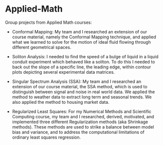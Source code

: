 # Applied-Math
Group projects from Applied Math courses:

- Conformal Mapping: My team and I researched an extension of our course material, namely the Conformal Mapping technique, and applied what we learned to solve for the motion of ideal fluid flowing through different geometrical spaces. 

- Soliton Analysis: I needed to find the speed of a bulge of liquid in a liquid conduit experiment which behaved like a soliton. To do this I needed to back out the slope of a specific line, the leading edge, within contour plots depicting several experimental data matrices. 

- Singular Spectrum Analysis (SSA): My team and I researched an extension of our course material, the SSA method, which is used to distinguish between signal and noise in real world data. We applied the method to weather data to extract long term and seasonal trends. We also applied the method to housing market data. 

- Regularized Least Squares: For my Numerical Methods and Scientific Computing course, my team and I researched, derived, motivated, and implemented three different Regularization methods (aka Shrinkage methods). These methods are used to strike a balance between model bias and variance, and to address the computational limitations of ordinary least squares regression.
